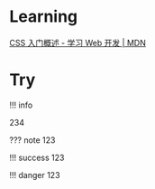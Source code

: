 # Learning
[CSS 入门概述 - 学习 Web 开发 | MDN](https://developer.mozilla.org/zh-CN/docs/Learn/CSS/First_steps)


# Try
!!! info
  
  234

??? note
  123

!!! success
  123

!!! danger
  123